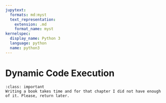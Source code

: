 ```yaml
---
jupytext:
  formats: md:myst
  text_representation:
    extension: .md
    format_name: myst
kernelspec:
  display_name: Python 3
  language: python
  name: python3
---
```


# Dynamic Code Execution

````{admonition} This chapter is not ready yet?
:class: important
Writing a book takes time and for that chapter I did not have enough of it. Please, return later.
````